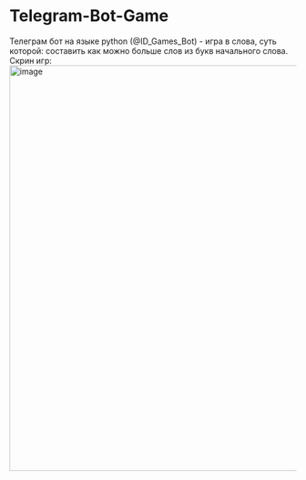# Telegram-Bot-Game
Телеграм бот на языке python (@ID_Games_Bot) - игра в слова, суть которой: составить как можно больше слов из букв начального слова.
Скрин игр:
<img width="711" alt="image" src="https://user-images.githubusercontent.com/66765850/206897541-ebf2d8fa-491c-479d-bca5-7bb200c004de.png">
